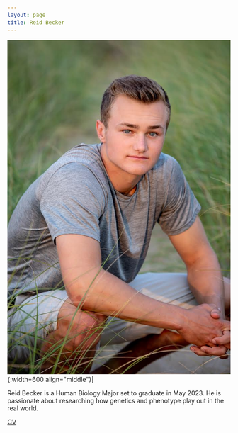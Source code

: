 ```yaml
---
layout: page
title: Reid Becker
---
```


![Reid Becker](/images/People_Images/reidbecker.png){:width=600 align="middle"}|

Reid Becker is a Human Biology Major set to graduate in May 2023. He is passionate about researching how genetics and phenotype play out in the real world. 

[CV](/CVs/reidbecker.pdf)

